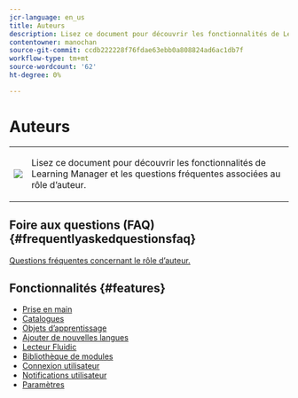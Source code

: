 ```yaml
---
jcr-language: en_us
title: Auteurs
description: Lisez ce document pour découvrir les fonctionnalités de Learning Manager et les questions fréquentes associées au rôle d’auteur.
contentowner: manochan
source-git-commit: ccdb222228f76fdae63ebb0a808824ad6ac1db7f
workflow-type: tm+mt
source-wordcount: '62'
ht-degree: 0%

---
```




# Auteurs

<table> 
 <tbody>
  <tr> 
   <td><img src="assets/authors2.png"></td> 
   <td><p>Lisez ce document pour découvrir les fonctionnalités de Learning Manager et les questions fréquentes associées au rôle d’auteur. </p></td> 
  </tr> 
 </tbody>
</table>

## Foire aux questions (FAQ) {#frequentlyaskedquestionsfaq}

[Questions fréquentes concernant le rôle d’auteur.](authors/frequently-asked-questions-for-authors.md)

## Fonctionnalités {#features}

* [Prise en main](authors/feature-summary/getting-started-author.md)
* [Catalogues](authors/feature-summary/catalogs.md)
* [Objets d’apprentissage](authors/feature-summary/courses.md)
* [Ajouter de nouvelles langues](authors/feature-summary/add-new-language-learning-objects.md)
* [Lecteur Fluidic](authors/feature-summary/fluidic-player.md)
* [Bibliothèque de modules](authors/feature-summary/module-library.md)
* [Connexion utilisateur](authors/feature-summary/user-login.md)
* [Notifications utilisateur](authors/feature-summary/user-notifications.md)
* [Paramètres](authors/feature-summary/settings.md)

